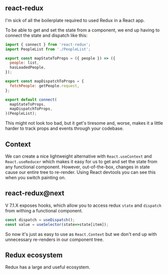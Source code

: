 ## react-redux
I'm sick of all the boilerplate required to used Redux in a React app.

To be able to get and set the state from a component, we end up having to connect the state and dispatch like this:

```jsx harmony
import { connect } from 'react-redux';
import PeopleList from './PeopleList';

export const mapStateToProps = ({ people }) => ({
  people: list,
  hasLoadedPeople,
});

export const mapDispatchToProps = {
  fetchPeople: getPeople.request,
};

export default connect(
  mapStateToProps,
  mapDispatchToProps,
)(PeopleList);
```

This might not look too bad, but it get's tiresome and, worse, 
makes it a little harder to track props and events through your codebase.


## Context
We can create a nice lightweight alternative with `React.useContext` and `React.useReducer` 
which makes it easy for us to get and set the state from any functional component.
However, out-of-the-box, changes in state cause our entire tree to re-render. Using React devtools
you can see this when you switch painting on.


## react-redux@next
V 7.1.X exposes hooks, which allow you to access redux `state` and `dispatch` from withing a functional component.

```jsx harmony
const dispatch = useDispatch();
const value = useSelector(state=>state[item]);
```
So now it's just as easy to use as `React.Context` but we don't end up with unnecessary re-renders in our component tree.


## Redux ecosystem
Redux has a large and useful ecosystem.